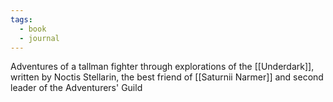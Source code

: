 ```yaml
---
tags:
  - book
  - journal
---
```

Adventures of a tallman fighter through explorations of the [[Underdark]], written by Noctis Stellarin, the best friend of [[Saturnii Narmer]] and second leader of the Adventurers' Guild

